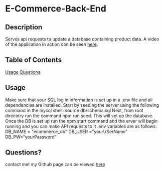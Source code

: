 # E-Commerce-Back-End

## Description
Serves api requests to update a database containing product data.
A video of the application in action can be seen [here](https://drive.google.com/file/d/16NIXf7P5SQeX3jlsmRLzE9UAlU0lSqwM/view).

## Table of Contents

[Usage](#usage)
[Questions](#questions)

## Usage
Make sure that your SQL log in information is set up in a .env file and all dependencies are installed. 
Start by seeding the server using the following command in the mysql shell: source db/schema.sql
Next, from root direcotry run the command npm run seed. 
This will set up the database. 
Once the DB is set up run the npm start command and the erver will begin running and you can make API requests to it
.env variables are as follows: 
DB_NAME = "ecommerce_db"
DB_USER ="yourUSerName"
DB_PW="yourPassword"

## Questions?
contact me!
my Github page can be viewed [here](https://github.com/palminski)